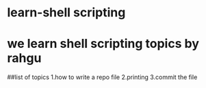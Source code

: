 # learn-shell scripting
# we learn shell scripting topics by rahgu


##list of topics
1.how to write a repo file
2.printing
3.commit the file

